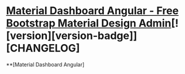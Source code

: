 # [Material Dashboard Angular - Free Bootstrap Material Design Admin](https://www.creative-tim.com/product/material-dashboard-angular2)[![version][version-badge]][CHANGELOG]


**[Material Dashboard Angular]